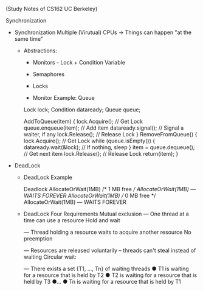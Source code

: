 (Study Notes of CS162 UC Berkeley)

Synchronization

+ Synchronization
	Multiple (Virutual) CPUs -> Things can happen "at the same time"

	- Abstractions:
		- Monitors - Lock + Condition Variable
		- Semaphores
		- Locks


		- Monitor Example: Queue

		Lock lock;
		Condition dataready;
		Queue queue;

		AddToQueue(item) {
			lock.Acquire(); // Get Lock queue.enqueue(item); // Add item dataready.signal(); // Signal a waiter, if any lock.Release(); // Release Lock
		}
		RemoveFromQueue() {
			lock.Acquire(); // Get Lock
			while (queue.isEmpty()) {
				dataready.wait(&lock); // If nothing, sleep
			} 
			item = queue.dequeue(); // Get next item lock.Release(); // Release Lock return(item);
		}


+ DeadLock
	
	- DeadLock Example

		Deadlock
		AllocateOrWait(1MB) /* 1 MB free */
							AllocateOrWait(1MB)
		― WAITS FOREVER
		AllocateOrWait(1MB) /* 0 MB free */
							AllocateOrWait(1MB)
							― WAITS FOREVER
	- DeadLock Four Requirements
		Mutual exclusion
		― One thread at a time can use a resource Hold and wait
		
		― Thread holding a resource waits to acquire another resource No preemption
		
		― Resources are released voluntarily – threads can't steal instead of waiting Circular wait:
		
		― There exists a set {T1, ..., Tn} of waiting threads 
		● T1 is waiting for a resource that is held by T2
		● T2 is waiting for a resource that is held by T3
		●...
		● Tn is waiting for a resource that is held by T1


